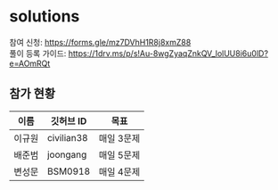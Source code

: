 # solutions

참여 신청: https://forms.gle/mz7DVhH1R8j8xmZ88<br/>
풀이 등록 가이드: https://1drv.ms/p/s!Au-8wgZyaqZnkQV_lolUU8i6u0lD?e=AOmRQt

## 참가 현황
|이름|깃허브 ID|목표|
|------|--------------------|------------|
|이규원|civilian38|매일 3문제|
|배준범|joongang|매일 5문제|
|변성문|BSM0918|매일 4문제|
